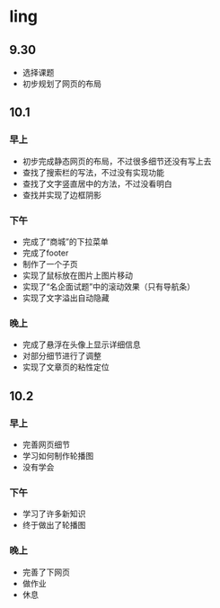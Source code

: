 # ling
## 9.30
* 选择课题
* 初步规划了网页的布局
## 10.1
### 早上
* 初步完成静态网页的布局，不过很多细节还没有写上去
* 查找了搜索栏的写法，不过没有实现功能
* 查找了文字竖直居中的方法，不过没看明白
* 查找并实现了边框阴影
### 下午
* 完成了“商城”的下拉菜单
* 完成了footer
* 制作了一个子页
* 实现了鼠标放在图片上图片移动
* 实现了“名企面试题”中的滚动效果（只有导航条）
* 实现了文字溢出自动隐藏
### 晚上
* 完成了悬浮在头像上显示详细信息
* 对部分细节进行了调整
* 实现了文章页的粘性定位
## 10.2
### 早上
* 完善网页细节
* 学习如何制作轮播图
* 没有学会
### 下午
* 学习了许多新知识
* 终于做出了轮播图
### 晚上
* 完善了下网页
* 做作业
* 休息

